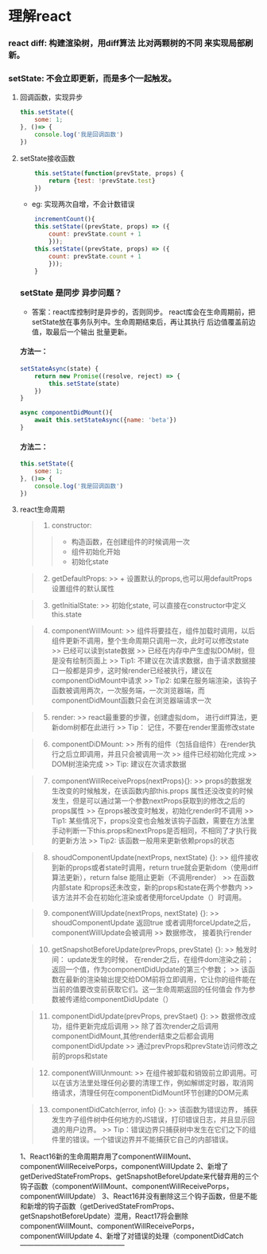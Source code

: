 # 理解react


### react diff: 构建渲染树，用diff算法 比对两颗树的不同 来实现局部刷新。

### setState: 不会立即更新，而是多个一起触发。
1. 回调函数，实现异步

    ```js
    this.setState({
        some: 1;
    }, ()=> {
        console.log('我是回调函数')
    })
    ```

2. setState接收函数

    ```js
        this.setState(function(prevState, props) {
            return {test: !prevState.test}
        })
    
    ```

    * eg: 实现两次自增，不会计数错误
    ```js
        incrementCount(){
        this.setState((prevState, props) => ({
            count: prevState.count + 1
            }));
        this.setState((prevState, props) => ({
            count: prevState.count + 1
            }));
        }
    ```

    ### setState 是同步 异步问题？

    * 答案：react库控制时是异步的，否则同步。 react库会在生命周期前，把setState放在事务队列中。生命周期结束后，再让其执行 后边值覆盖前边值，取最后一个输出 批量更新。

    #### 方法一：
    ```js
    setStateAsync(state) {
        return new Promise((resolve, reject) => {
            this.setState(state)
        })
    }

    async componentDidMount(){
        await this.setStateAsync({name: 'beta'})
    }

    ```

    #### 方法二：
    ```js
    this.setState({
        some: 1;
    }, ()=> {
        console.log('我是回调函数')
    })
    ```

3. react生命周期
    > 1. constructor:
    >>   + 构造函数，在创建组件的时候调用一次
    >>   + 组件初始化开始
    >>   + 初始化state

    > 2. getDefaultProps:
        >>   + 设置默认的props,也可以用defaultProps设置组件的默认属性
    
    > 3. getInitialState:
        >> 初始化state, 可以直接在constructor中定义this.state

    > 4. componentWillMount:
        >> 组件将要挂在，组件加载时调用，以后组件更新不调用，整个生命周期只调用一次，此时可以修改state
        >> 已经可以读到state数据
        >> 已经在内存中产生虚拟DOM树，但是没有绘制页面上
        >> Tip1: 不建议在次请求数据，由于请求数据接口一般都是异步，这时候render已经被执行，建议在componentDidMount中请求
        >> Tip2: 如果在服务端渲染，该钩子函数被调用两次，一次服务端，一次浏览器端，而componentDidMount函数只会在浏览器端请求一次

    > 5. render:
        >> react最重要的步骤，创建虚拟dom， 进行diff算法，更新dom树都在此进行
        >> Tip： 记住，不要在render里面修改state

    > 6. componentDiDMount:
        >> 所有的组件（包括自组件）在render执行之后立即调用，并且只会被调用一次
        >> 组件已经初始化完成
        >> DOM树渲染完成
        >> Tip: 建议在次请求数据

    > 7. componentWillReceiveProps(nextProps){}:
        >> props的数据发生改变的时候触发，在该函数内部this.props 属性还没改变的时候发生，但是可以通过第一个参数nextProps获取到的修改之后的props属性
        >> 在props被改变时触发，初始化render时不调用
        >> Tip1: 某些情况下，props没变也会触发该钩子函数，需要在方法里手动判断一下this.props和nextProps是否相同，不相同了才执行我的更新方法
        >> Tip2: 该函数一般用来更新依赖props的状态

    > 8. shoudComponentUpdate(nextProps, nextState) {}:
        >> 组件接收到新的props或者state时调用，return true就会更新dom（使用diff算法更新），return false 能阻止更新（不调用render）
        >> 在函数内部state 和props还未改变，新的props和state在两个参数内
        >> 该方法并不会在初始化渲染或者使用forceUpdate（）时调用。

    > 9. componentWillUpdate(nextProps, nextState) {}:
        >> shoudComponentUpdate 返回true 或者调用forceUpdate之后，componentWillUpdate会被调用
        >> 数据修改， 接着执行render

    > 10. getSnapshotBeforeUpdate(prevProps, prevState) {}:
        >> 触发时间： update发生的时候， 在render之后，在组件dom渲染之前；返回一个值，作为componentDidUpdate的第三个参数；
        >> 该函数在最新的渲染输出提交给DOM前将立即调用，它让你的组件能在当前的值要改变前获取它们。这一生命周期返回的任何值会 作为参数被传递给componentDidUpdate（）

    > 11. componentDidUpdate(prevProps, prevStaet) {}:
        >> 数据修改成功，组件更新完成后调用
        >> 除了首次render之后调用componentDidMount,其他render结束之后都会调用componentDidUpdate
        >> 通过prevProps和prevState访问修改之前的props和state

    > 12. componentWillUnmount:
        >> 在组件被卸载和销毁前立即调用。可以在该方法里处理任何必要的清理工作，例如解绑定时器，取消网络请求，清理任何在componentDidMount环节创建的DOM元素

    > 13. componentDidCatch(error, info) {}:
        >> 该函数为错误边界， 捕获发生咋子组件树中任何地方的JS错误，打印错误日志，并且显示回退的用户边界。
        >> Tip：错误边界只捕获树中发生在它们之下的组件里的错误。一个错误边界并不能捕获它自己的内部错误。

    1、React16新的生命周期弃用了componentWillMount、componentWillReceivePorps，componentWillUpdate
    2、新增了getDerivedStateFromProps、getSnapshotBeforeUpdate来代替弃用的三个钩子函数（componentWillMount、componentWillReceivePorps，componentWillUpdate）
    3、React16并没有删除这三个钩子函数，但是不能和新增的钩子函数（getDerivedStateFromProps、getSnapshotBeforeUpdate）混用，React17将会删除componentWillMount、componentWillReceivePorps，componentWillUpdate
    4、新增了对错误的处理（componentDidCatch
    ———————————————